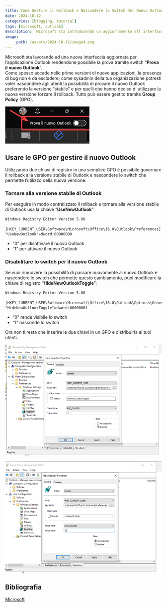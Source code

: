 ```yaml
---
title: Come Gestire il Rollback e Nascondere lo Switch del Nuovo Outlook con le Group Policy
date: 2024-10-12
categories: [blogging, tutorial]
tags: [microsoft, outlook]
description:  Microsoft sta introducendo un aggiornamento all'interfaccia di Outlook, ma come spesso accade, le prime versioni possono presentare bug. Questo articolo spiega come puoi forzare il rollback alla versione stabile di Outlook e nascondere lo switch che consente agli utenti di provare la nuova versione.
image:
     path: /assets/2024-10-12/image4.png
---
```

Microsoft sta lavorando ad una nuova interfaccia aggiornata per l’applicazione Outlook rendendone possibile la prova tramite switch “**Prova il nuovo Outlook**”.   
Come spesso accade nelle prime versioni di nuove applicazioni, la presenza di bug non è da escludere; come sysadmin della tua organizzazione potresti voler nascondere agli utenti la possibilità di provare il nuovo Outlook preferendo la versione “stabile” e per quelli che hanno deciso di utilizzare la nuova versione forzare il rollback. Tutto può essere gestito tramite **Group Policy** (GPO).

![](/assets/2024-10-12/image2.png)

## Usare le GPO per gestire il nuovo Outlook

Utilizzando due chiavi di registro in una semplice GPO è possibile governare il rollback alla versione stabile di Outlook e nascondere lo switch che permette l’utilizzo della nuova versione.

### Tornare alla versione stabile di Outlook

Per eseguire in modo centralizzato il rollback e tornare alla versione stabile di Outlook usa la chiave “**UseNewOutlook**”

```registry
Windows Registry Editor Version 5.00

[HKEY_CURRENT_USER\Software\Microsoft\Office\16.0\Outlook\Preferences] 
"UseNewOutlook"=dword:00000000
```

- “0” per disattivare il nuovo Outlook  
- “1” per attivare il nuovo Outlook

### Disabilitare lo switch per il nuovo Outlook

Se vuoi rimuovere la possibilità di passare nuovamente al nuovo Outlook e nascondere lo switch che permette questo cambiamento, puoi modificare la chiave di registro “**HideNewOutlookToggle**”:

```registry
Windows Registry Editor Version 5.00

[HKEY_CURRENT_USER\Software\Microsoft\Office\16.0\Outlook\Options\General]
"HideNewOutlookToggle"=dword:00000001
```

- “0” rende visibile lo switch  
- “1” nasconde lo switch

Ora non ti resta che inserire le due chiavi in un GPO e distribuirla ai tuoi utenti.

![](/assets/2024-10-12/image1.png)

![](/assets/2024-10-12/image3.png)

## Bibliografia

[Microsoft](https://learn.microsoft.com/en-us/exchange/clients-and-mobile-in-exchange-online/outlook-on-the-web/enable-disable-employee-access-new-outlook)  
